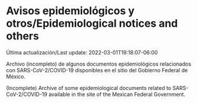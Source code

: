 # Avisos epidemiológicos y otros/Epidemiological notices and others

Última actualización/Last update: 2022-03-01T19:18:07-06:00

Archivo (incompleto) de algunos documentos epidemiológicos relacionados con SARS-CoV-2/COVID-19 disponibles en el sitio del Gobierno Federal de México.

(Incomplete) Archive of some epidemiological documents related to SARS-CoV-2/COVID-19 available in the site of the Mexican Federal Government.
